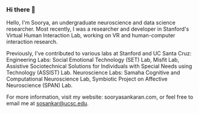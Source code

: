 ### Hi there 👋
Hello, I'm Soorya, an undergraduate neuroscience and data science researcher. Most recently, I was a researcher and developer in Stanford's Virtual Human Interaction Lab, working on VR and human-computer interaction research.

Previously, I've contributed to various labs at Stanford and UC Santa Cruz:
Engineering Labs: Social Emotional Technology (SET) Lab, Misfit Lab, Assistive Sociotechnical Solutions for Individuals with Special Needs using Technology (ASSIST) Lab.
Neuroscience Labs: Samaha Cognitive and Computational Neuroscience Lab, Symbiotic Project on Affective Neuroscience (SPAN) Lab.

For more information, visit my website: sooryasankaran.com, or feel free to email me at sosankar@ucsc.edu.
